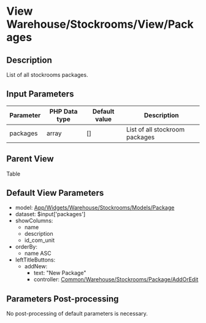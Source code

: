 # View Warehouse/Stockrooms/View/Packages

## Description

List of all stockrooms packages.

## Input Parameters

| Parameter   | PHP Data type | Default value | Description                    |
| ----------- | ------------- | ------------- | ------------------------------ |
| packages    | array         | []            | List of all stockroom packages |

## Parent View

Table

## Default View Parameters

* model: [App/Widgets/Warehouse/Stockrooms/Models/Package](../Models/Package.md)
* dataset: $input['packages']
* showColumns:    
  * name
  * description
  * id_com_unit
* orderBy:
  * name ASC
* leftTitleButtons:
  * addNew:
    * text: "New Package"
    * controller: [Common/Warehouse/Stockrooms/Package/AddOrEdit](../Controllers/Package/AddOrEdit.md)

## Parameters Post-processing

No post-processing of default parameters is necessary.

